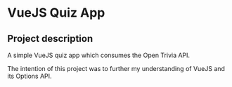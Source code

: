 # VueJS Quiz App

## Project description

A simple VueJS quiz app which consumes the Open Trivia API.

The intention of this project was to further my understanding of VueJS and its Options API.

